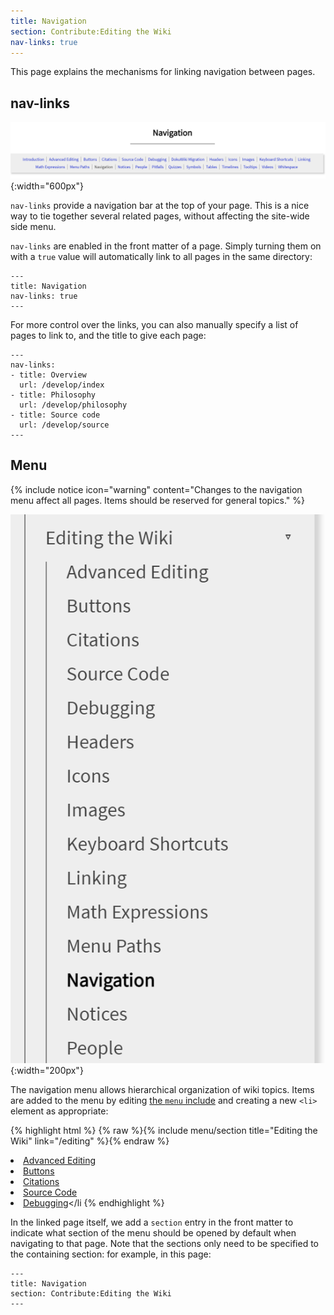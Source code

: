 ```yaml
---
title: Navigation
section: Contribute:Editing the Wiki
nav-links: true
---
```


This page explains the mechanisms for linking navigation between pages.

## nav-links

![nav-links](/media/editing/nav-links.png){:width="600px"}

`nav-links` provide a navigation bar at the top of your page. This is a nice way to tie together several related pages, without affecting the site-wide side menu.

`nav-links` are enabled in the front matter of a page. Simply turning them on with a `true` value will automatically link to all pages in the same directory:

```
---
title: Navigation
nav-links: true
---
```

For more control over the links, you can also manually specify a list of pages to link to, and the title to give each page:

```
---
nav-links:
- title: Overview
  url: /develop/index
- title: Philosophy
  url: /develop/philosophy
- title: Source code
  url: /develop/source
---
```

## Menu

{% include notice icon="warning" content="Changes to the navigation menu affect all pages. Items should be reserved for general topics." %}

![menu](/media/editing/menu.png){:width="200px"}

The navigation menu allows hierarchical organization of wiki topics. Items are added to the menu by editing [the `menu` include](https://github.com/imagej/imagej.github.io/blob/main/_includes/layout/menu) and creating a new `<li>` element as appropriate:

{% highlight html %}
            {% raw %}{% include menu/section title="Editing the Wiki" link="/editing" %}{% endraw %}
              <li><a href="/editing/advanced">Advanced Editing</a></li>
              <li><a href="/editing/buttons">Buttons</a></li>
              <li><a href="/editing/citations">Citations</a></li>
              <li><a href="/editing/code">Source Code</a></li>
              <li><a href="/editing/debugging">Debugging</a></li
{% endhighlight %}

In the linked page itself, we add a `section` entry in the front matter to indicate what section of the menu should be opened by default when navigating to that page. Note that the sections only need to be specified to the containing section: for example, in this page:

```
---
title: Navigation
section: Contribute:Editing the Wiki
---
```
